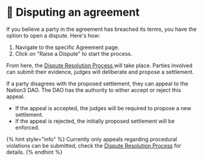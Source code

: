 # 🚩 Disputing an agreement

If you believe a party in the agreement has breached its terms, you have the option to open a dispute. Here's how:

1. Navigate to the specific Agreement page.
2. Click on "Raise a Dispute" to start the process.

From here, the [Dispute Resolution Process ](https://linked.md/v?u=ipfs://bafybeifiehkdnx5yhyrengoim5dhjclhxba6yhske6rwbm7dcv527gk524/DisputeResolutionProcess.linked.md)will take place. Parties involved can submit their evidence, judges will deliberate and propose a settlement.

If a party disagrees with the proposed settlement, they can appeal to the Nation3 DAO. The DAO has the authority to either accept or reject this appeal.

* If the appeal is accepted, the judges will be required to propose a new settlement.
* If the appeal is rejected, the initially proposed settlement will be enforced.

{% hint style="info" %}
Currently only appeals regarding procedural violations can be submitted, check the [Dispute Resolution Process](https://linked.md/v?u=ipfs://bafybeifiehkdnx5yhyrengoim5dhjclhxba6yhske6rwbm7dcv527gk524/DisputeResolutionProcess.linked.md) for details.
{% endhint %}
